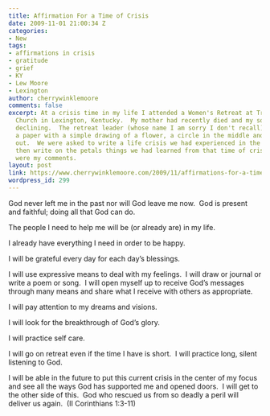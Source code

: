 ```yaml
---
title: Affirmation For a Time of Crisis
date: 2009-11-01 21:00:34 Z
categories:
- New
tags:
- affirmations in crisis
- gratitude
- grief
- KY
- Lew Moore
- Lexington
author: cherrywinklemoore
comments: false
excerpt: At a crisis time in my life I attended a Women's Retreat at Trinity Baptist
  Church in Lexington, Kentucky.  My mother had recently died and my son, Lew, was
  declining.  The retreat leader (whose name I am sorry I don't recall), gave us each
  a paper with a simple drawing of a flower, a circle in the middle and petals radiating
  out.  We were asked to write a life crisis we had experienced in the middle and
  then write on the petals things we had learned from that time of crisis and growth.  These
  were my comments.
layout: post
link: https://www.cherrywinklemoore.com/2009/11/affirmations-for-a-time-of-crisis/
wordpress_id: 299
---
```


God never left me in the past nor will God leave me now.  God is present and faithful; doing all that God can do.

The people I need to help me will be (or already are) in my life.

I already have everything I need in order to be happy.

I will be grateful every day for each day’s blessings.

I will use expressive means to deal with my feelings.  I will draw or journal or write a poem or song.  I will open myself up to receive God’s messages through many means and share what I receive with others as appropriate.

I will pay attention to my dreams and visions.

I will look for the breakthrough of God’s glory.

I will practice self care.

I will go on retreat even if the time I have is short.  I will practice long, silent listening to God.

I will be able in the future to put this current crisis in the center of my focus and see all the ways God has supported me and opened doors.  I will get to the other side of this.  God who rescued us from so deadly a peril will deliver us again.  (II Corinthians 1:3-11)
